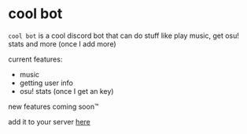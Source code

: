 # cool bot
`cool bot` is a cool discord bot that can do stuff like play music, get osu! stats and more (once I add more)

current features:

- music
- getting user info
- osu! stats (once I get an key)

new features coming soon™

add it to your server [here](https://discord.com/api/oauth2/authorize?client_id=740590874597130291&permissions=473033824&scope=bot)
